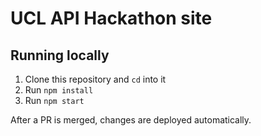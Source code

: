 # UCL API Hackathon site

## Running locally
1. Clone this repository and `cd` into it
1. Run `npm install`
1. Run `npm start`

After a PR is merged, changes are deployed automatically.
